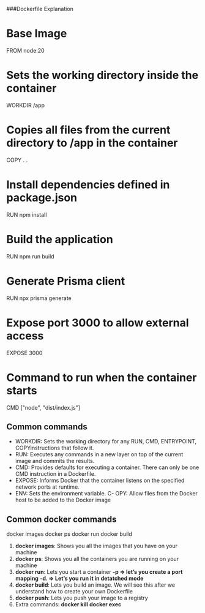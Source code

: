 ###Dockerfile Explanation

# Base Image

FROM node:20

# Sets the working directory inside the container

WORKDIR /app

# Copies all files from the current directory to /app in the container

COPY . .

# Install dependencies defined in package.json

RUN npm install

# Build the application

RUN npm run build

# Generate Prisma client

RUN npx prisma generate

# Expose port 3000 to allow external access

EXPOSE 3000

# Command to run when the container starts

CMD ["node", "dist/index.js"]

## Common commands

- WORKDIR: Sets the working directory for any RUN, CMD, ENTRYPOINT, COPYinstructions that follow it.
- RUN: Executes any commands in a new layer on top of the current image and commits the results.
- CMD: Provides defaults for executing a container. There can only be one CMD instruction in a Dockerfile.
- EXPOSE: Informs Docker that the container listens on the specified network ports at runtime.
- ENV: Sets the environment variable.
  C- OPY: Allow files from the Docker host to be added to the Docker image

## Common docker commands

docker images
docker ps
docker run
docker build

1. **docker images**: Shows you all the images that you have on your machine
2. **docker ps**: Shows you all the containers you are running on your machine
3. **docker run**: Lets you start a container
   **-p ⇒ let’s you create a port mapping**
   **-d. ⇒ Let’s you run it in detatched mode**
4. **docker build**: Lets you build an image. We will see this after we understand how to create your own Dockerfile
5. **docker push**: Lets you push your image to a registry
6. Extra commands:
   **docker kill**
   **docker exec**
